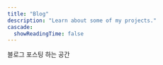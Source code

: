 ```yaml
---
title: "Blog"
description: "Learn about some of my projects."
cascade:
  showReadingTime: false
---
```

블로그 포스팅 하는 공간


